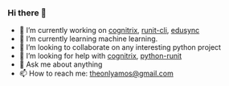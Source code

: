 ### Hi there 👋

- 🔭 I’m currently working on [cognitrix](https://github.com/theonlyamos/cognitrix), [runit-cli](https://github.com/theonlyamos/runit), [edusync](https://github.com/theonlyamos/edusync)
- 🌱 I’m currently learning machine learning.
- 👯 I’m looking to collaborate on any interesting python project
- 🤔 I’m looking for help with [cognitrix](https://github.com/theonlyamos/cognitrix), [python-runit](https://github.com/theonlyamos/runit)
- 💬 Ask me about anything
- 📫 How to reach me: theonlyamos@gmail.com
<!--
- 😄 Pronouns: ...
- ⚡ Fun fact: ...
-->
